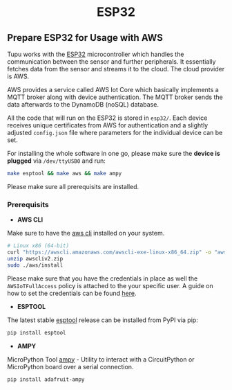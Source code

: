 <h1 align="center">
  <b>ESP32</b><br>
</h1>

## Prepare ESP32 for Usage with AWS

Tupu works with the [ESP32](https://www.espressif.com/en/products/socs/esp32) microcontroller which handles the communication between the sensor and further peripherals. It essentially fetches data from the sensor and streams it to the cloud. The cloud provider is AWS.

AWS provides a service called AWS Iot Core which basically implements a MQTT broker along with device authentication. The MQTT broker sends the data afterwards to the DynamoDB (noSQL) database.

All the code that will run on the ESP32 is stored in `esp32/`. Each device receives unique certificates 
from AWS for authentication and a slightly adjusted `config.json` file where parameters for the individual 
device can be set.

For installing the whole software in one go, please make sure the **device is plugged** via `/dev/ttyUSB0` and run:
```bash
make esptool && make aws && make ampy
```

Please make sure all prerequisits are installed.

### Prerequisits

- **AWS CLI**

Make sure to have the [aws cli](https://docs.aws.amazon.com/cli/latest/userguide/getting-started-install.html) installed on your system. 

```bash
# Linux x86 (64-bit)
curl "https://awscli.amazonaws.com/awscli-exe-linux-x86_64.zip" -o "awscliv2.zip"
unzip awscliv2.zip
sudo ./aws/install 
```

Please make sure that you have the credentials in place as well the `AWSIoTFullAccess` policy is attached to the your specific user. A guide on how to set the credentials can be found [here](https://docs.aws.amazon.com/cli/latest/userguide/cli-configure-files.html).

- **ESPTOOL**

The latest stable [esptool](https://docs.espressif.com/projects/esptool/en/latest/esp32/installation.html) release can be installed from PyPI via pip:
```bash
pip install esptool 
```

- **AMPY**

MicroPython Tool [ampy](https://github.com/scientifichackers/ampy) - Utility to interact with a CircuitPython or MicroPython board over a serial connection.
```bash
pip install adafruit-ampy
```
